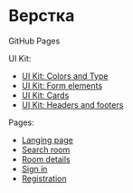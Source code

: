 # Верстка 

GitHub Pages

UI Kit:
- <a href="https://artyombaskakow.github.io/fsd_frontend/colors-and-type.html">UI Kit: Colors and Type</a>
- <a href="https://artyombaskakow.github.io/fsd_frontend/form-elements.html">UI Kit: Form elements</a>
- <a href="https://artyombaskakow.github.io/fsd_frontend/cards.html">UI Kit: Cards</a>
- <a href="https://artyombaskakow.github.io/fsd_frontend/headers-and-footers.html">UI Kit: Headers and footers</a>

Pages:
- <a href="https://artyombaskakow.github.io/fsd_frontend/landing-page.html">Langing page</a>
- <a href="https://artyombaskakow.github.io/fsd_frontend/search-room.html">Search room</a>
- <a href="https://artyombaskakow.github.io/fsd_frontend/room-details.html">Room details</a>
- <a href="https://artyombaskakow.github.io/fsd_frontend/sign-in.html">Sign in</a>
- <a href="https://artyombaskakow.github.io/fsd_frontend/registration.html">Registration</a>